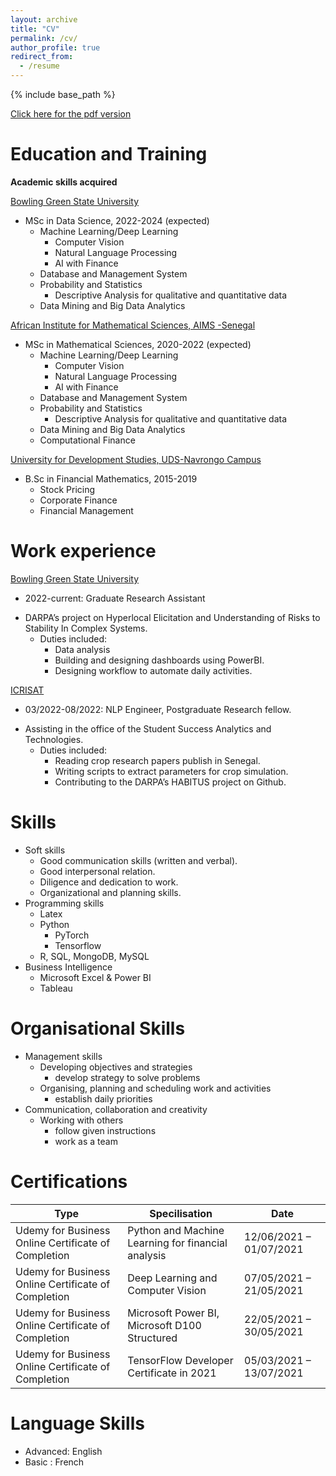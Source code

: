 ```yaml
---
layout: archive
title: "CV"
permalink: /cv/
author_profile: true
redirect_from:
  - /resume
---
```


{% include base_path %}

[Click here for the pdf version](https://github.com/IkeKobby/ikekobby.github.io/blob/master/files/cv.pdf)

Education and Training
======
**Academic skills acquired** 

[Bowling Green State University](https://www.bgsu.edu)
* MSc in Data Science, 2022-2024 (expected)
  * Machine Learning/Deep Learning 
    * Computer Vision
    * Natural Language Processing
    * AI with Finance
  * Database and Management System
  * Probability and Statistics
    * Descriptive Analysis for qualitative and quantitative data
  * Data Mining and Big Data Analytics

[African Institute for Mathematical Sciences, AIMS -Senegal](https://aims-senegal.org/)
* MSc in Mathematical Sciences, 2020-2022 (expected)
  * Machine Learning/Deep Learning 
    * Computer Vision
    * Natural Language Processing
    * AI with Finance
  * Database and Management System
  * Probability and Statistics
    * Descriptive Analysis for qualitative and quantitative data
  * Data Mining and Big Data Analytics
  * Computational Finance

[University for Development Studies, UDS-Navrongo Campus](https://nav.uds.edu.gh/) 

* B.Sc in Financial Mathematics, 2015-2019
  * Stock Pricing
  * Corporate Finance
  * Financial Management


Work experience
======

[Bowling Green State University](https://www.bgsu.edu)

* 2022-current: Graduate Research Assistant
- DARPA’s project on Hyperlocal Elicitation and Understanding of Risks to Stability In Complex Systems.
  * Duties included:
    * Data analysis
    * Building and designing dashboards using PowerBI.
    * Designing workflow to automate daily activities.


[ICRISAT](https://www.icrisat.org/)

* 03/2022-08/2022: NLP Engineer, Postgraduate Research fellow.
- Assisting in the office of the Student Success Analytics and Technologies.
  * Duties included:
    * Reading crop research papers publish in Senegal.
    * Writing scripts to extract parameters for crop simulation.
    * Contributing to the DARPA’s HABITUS project on Github.

Skills
======
* Soft skills
  * Good communication skills (written and verbal).
  * Good interpersonal relation.
  * Diligence and dedication to work.
  * Organizational and planning skills.
* Programming skills
  * Latex
  * Python
    * PyTorch 
    * Tensorflow 
  * R, SQL, MongoDB, MySQL
* Business Intelligence
   * Microsoft Excel & Power BI
   * Tableau

Organisational Skills
======
* Management skills
  * Developing objectives and strategies
    * develop strategy to solve problems
  * Organising, planning and scheduling work and activities
    * establish daily priorities
* Communication, collaboration and creativity
  * Working with others
    * follow given instructions
    * work as a team


Certifications
======

|Type                                               |Specilisation                                     |     Date              |
|---------------------------------------------------|--------------------------------------------------|-----------------------|
|Udemy for Business Online Certificate of Completion|Python and Machine Learning for financial analysis|12/06/2021 – 01/07/2021|
|Udemy for Business Online Certificate of Completion|Deep Learning and Computer Vision                 |07/05/2021 – 21/05/2021|
|Udemy for Business Online Certificate of Completion|Microsoft Power BI, Microsoft D100 Structured     |22/05/2021 – 30/05/2021|
|Udemy for Business Online Certificate of Completion|TensorFlow Developer Certificate in 2021          |05/03/2021 – 13/07/2021|

Language Skills
======
* Advanced: English
* Basic   : French



<!-- Publications
======
  <ul>{% for post in site.publications %}
    {% include archive-single-cv.html %}
  {% endfor %}</ul>
  
Talks
======
  <ul>{% for post in site.talks %}
    {% include archive-single-talk-cv.html %}
  {% endfor %}</ul>
  
Teaching
======
  <ul>{% for post in site.teaching %}
    {% include archive-single-cv.html %}
  {% endfor %}</ul>
  
Service and leadership
======
* Currently signed in to 43 different slack teams -->
